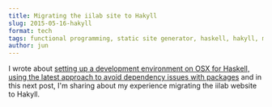 ```yaml
---
title: Migrating the iilab site to Hakyll
slug: 2015-05-16-hakyll
format: tech
tags: functional programming, static site generator, haskell, hakyll, metalsmith, jekyll 
author: jun
---
```


I wrote about [setting up a development environment on OSX for Haskell, using the latest approach to avoid dependency issues with packages](2015-03-27-nix-osx-haskellng-hakyll.html) and in this next post, I'm sharing about my experience migrating the iilab website to Hakyll.

<!--more-->




